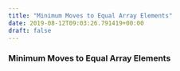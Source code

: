 ```yaml
---
title: "Minimum Moves to Equal Array Elements"
date: 2019-08-12T09:03:26.791419+00:00
draft: false
---
```


### Minimum Moves to Equal Array Elements

